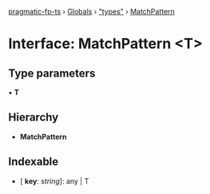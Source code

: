 [pragmatic-fp-ts](../README.md) › [Globals](../globals.md) › ["types"](../modules/_types_.md) › [MatchPattern](_types_.matchpattern.md)

# Interface: MatchPattern <**T**>

## Type parameters

▪ **T**

## Hierarchy

* **MatchPattern**

## Indexable

* \[ **key**: *string*\]: any | T
